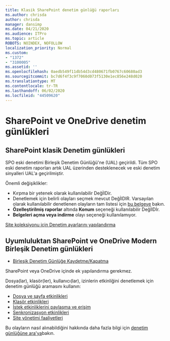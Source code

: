 ```yaml
---
title: Klasik SharePoint denetim günlüğü raporları
ms.author: chrisda
author: chrisda
manager: dansimp
ms.date: 04/21/2020
ms.audience: ITPro
ms.topic: article
ROBOTS: NOINDEX, NOFOLLOW
localization_priority: Normal
ms.custom:
- "1372"
- "3100005"
ms.assetid: ''
ms.openlocfilehash: 0aedb549f11db54d3cd480671fb0767c60680ad3
ms.sourcegitcommit: bc7d6f4f3c9f7060d073f5130e1ec856e248d020
ms.translationtype: MT
ms.contentlocale: tr-TR
ms.lasthandoff: 06/02/2020
ms.locfileid: "44509620"
---
```

# <a name="sharepoint-and-onedrive-audit-logs"></a>SharePoint ve OneDrive denetim günlükleri

## <a name="sharepoint-classic-audit-logs"></a>SharePoint klasik Denetim günlükleri

SPO eski denetimi Birleşik Denetim Günlüğü'ne (UAL) geçirildi. Tüm SPO eski denetim raporları artık UAL üzerinden desteklenecek ve eski denetim sinyalleri UAL'a geçirilmiştir.

Önemli değişiklikler:

* Kırpma bir yetenek olarak kullanılabilir DeğİlDir.
* Denetlemek için belirli olayları seçmek mevcut DeğİlDIR. Varsayılan olarak kullanılabilir denetlenen olayların tam listesi için [bu belgeye](https://docs.microsoft.com/microsoft-365/compliance/search-the-audit-log-in-security-and-compliance) bakın.
* **Özelleştirilmiş raporlar** altında **Konum** seçeneği kullanılabilir DeğİlDİr.
* **Belgeleri açma veya indirme** olayı seçeneği kullanılamıyor.

[Site koleksiyonu için Denetim ayarlarını yapılandırma](https://support.office.com/article/Configure-audit-settings-for-a-site-collection-A9920C97-38C0-44F2-8BCB-4CF1E2AE22D2)

## <a name="sharepoint-and-onedrive-modern-unified-audit-logs-from-compliance"></a>Uyumluluktan SharePoint ve OneDrive Modern Birleşik Denetim günlükleri

* [Birleşik Denetim Günlüğe Kaydetme/Kapatma](https://docs.microsoft.com/microsoft-365/compliance/turn-audit-log-search-on-or-off) 

SharePoint veya OneDrive içinde ek yapılandırma gerekmez.

Dosya(lar), klasör(ler), kullanıcı(lar), izinlerin etkinliğini denetlemek için denetim günlüğü aramasını kullanın:

* [Dosya ve sayfa etkinlikleri](https://docs.microsoft.com/microsoft-365/compliance/search-the-audit-log-in-security-and-compliance)
* [Klasör etkinlikleri](https://docs.microsoft.com/microsoft-365/compliance/search-the-audit-log-in-security-and-compliance#folder-activities)
* [İstek etkinliklerini paylaşma ve erişim](https://docs.microsoft.com/microsoft-365/compliance/search-the-audit-log-in-security-and-compliance#sharing-and-access-request-activities)
* [Senkronizasyon etkinlikleri](https://docs.microsoft.com/microsoft-365/compliance/search-the-audit-log-in-security-and-compliance#synchronization-activities)
* [Site yönetimi faaliyetleri](https://docs.microsoft.com/microsoft-365/compliance/search-the-audit-log-in-security-and-compliance#site-administration-activities)

Bu olayların nasıl alınabildiğini hakkında daha fazla bilgi için [denetim günlüğüne ara'ya](https://docs.microsoft.com/microsoft-365/compliance/search-the-audit-log-in-security-and-compliance#search-the-audit-log)bakın.
